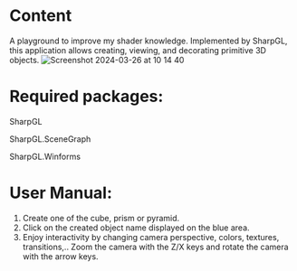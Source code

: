 # Content
A playground to improve my shader knowledge. Implemented by SharpGL, this application allows creating, viewing, and decorating primitive 3D objects.
![Screenshot 2024-03-26 at 10 14 40](https://github.com/chicamhao/3D-Visualization/assets/49046846/687705c5-b746-4845-8ec7-2401ee22dc53)

# Required packages:

SharpGL 

SharpGL.SceneGraph

SharpGL.Winforms 

# User Manual:
  1. Create one of the cube, prism or pyramid.
  2. Click on the created object name displayed on the blue area.
  3. Enjoy interactivity by changing camera perspective, colors, textures, transitions,..
  Zoom the camera with the Z/X keys and rotate the camera with the arrow keys.

